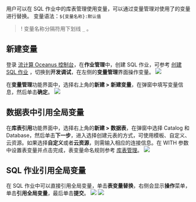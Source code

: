 用户可以在 SQL 作业中的库表管理使用变量，可以通过变量管理对使用了的变量进行替换。
变量语法：`${变量名称}:默认值` 
>! 变量名称分隔符用下划线 `_` 。

## 新建变量

登录 [流计算 Oceanus 控制台](https://console.cloud.tencent.com/oceanus)，在**作业管理**中，创建 SQL 作业，可参考 [创建 SQL 作业](https://cloud.tencent.com/document/product/849/48301) ，切换到**开发调试**，在左侧的**变量管理**界面操作变量。
![](https://qcloudimg.tencent-cloud.cn/raw/be993c78c737e74e09f2dc2c46f2e26e.png)

在**变量管理**功能界面中，选择右上角的**新建 > 新建变量**，在弹窗中填写变量信息，然后单击**确定**。
![](https://qcloudimg.tencent-cloud.cn/raw/29b2e59b89fa040f796509a112fdfcdb.png)

## 数据表中引用全局变量

在**库表引用**功能界面中，选择右上角的**新建 > 数据表**，在弹窗中选择 Catalog 和 Database，然后单击**下一步**，进入选择创建元表的方式，可使用模板、自定义、云资源。如果选择**自定义**或者**云资源**，则需输入相应的连接信息。在 WITH 参数中设置表变量并点击完成，表变量命名规则参考 [库表管理](https://cloud.tencent.com/document/product/849/58538)。
![](https://qcloudimg.tencent-cloud.cn/raw/e8dc01f633373d390efa4ae7ab7e44a7.png)

## SQL 作业引用全局变量

在 SQL 作业中可以直接引用全局变量，单击**表变量替换**，右侧会显示**操作**菜单，单击**引用全局变量**，最后单击**提交**。
![](https://qcloudimg.tencent-cloud.cn/raw/0d3d32b44feb6a4cb38edfdb7ba8d6ae.png)
![](https://qcloudimg.tencent-cloud.cn/raw/2e080adec8ae15a6a64ea72f9269cc4c.png)



